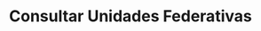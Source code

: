 ---
title: Consultar Unidades Federativas
api:
  file: TESTEBRUNINHO.json
  operationId: get_geo-ufs
hidden: false
---